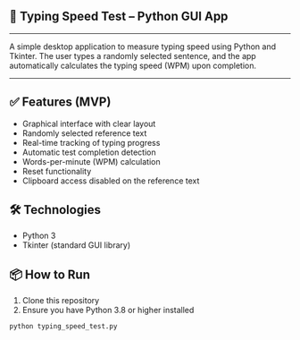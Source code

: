 ## 📄 Typing Speed Test – Python GUI App
---

A simple desktop application to measure typing speed using Python and Tkinter.
The user types a randomly selected sentence, and the app automatically calculates the typing speed (WPM) upon completion.

---

## ✅ Features (MVP)
- Graphical interface with clear layout
- Randomly selected reference text
- Real-time tracking of typing progress
- Automatic test completion detection
- Words-per-minute (WPM) calculation
- Reset functionality
- Clipboard access disabled on the reference text

## 🛠️ Technologies
- Python 3
- Tkinter (standard GUI library)

## 📦 How to Run
1. Clone this repository
2. Ensure you have Python 3.8 or higher installed

```bash
python typing_speed_test.py
```
